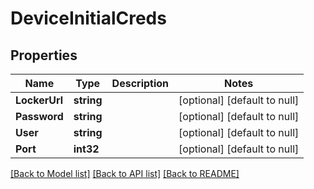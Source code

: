 # DeviceInitialCreds

## Properties
Name | Type | Description | Notes
------------ | ------------- | ------------- | -------------
**LockerUrl** | **string** |  | [optional] [default to null]
**Password** | **string** |  | [optional] [default to null]
**User** | **string** |  | [optional] [default to null]
**Port** | **int32** |  | [optional] [default to null]

[[Back to Model list]](../README.md#documentation-for-models) [[Back to API list]](../README.md#documentation-for-api-endpoints) [[Back to README]](../README.md)


